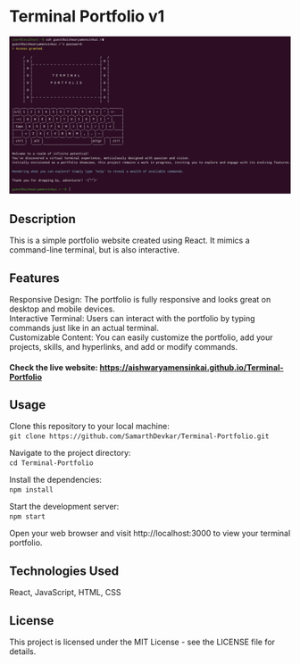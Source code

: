 # Terminal Portfolio v1

![image](Image.png)

## Description

This is a simple portfolio website created using React. It mimics a command-line terminal, but is also interactive.

## Features

Responsive Design: The portfolio is fully responsive and looks great on desktop and mobile devices.<br>
Interactive Terminal: Users can interact with the portfolio by typing commands just like in an actual terminal.<br>
Customizable Content: You can easily customize the portfolio, add your projects, skills, and hyperlinks, and add or modify commands.

#### Check the live website: https://aishwaryamensinkai.github.io/Terminal-Portfolio

## Usage

Clone this repository to your local machine:<br>
`git clone https://github.com/SamarthDevkar/Terminal-Portfolio.git`<br>

Navigate to the project directory:<br>
`cd Terminal-Portfolio`<br>

Install the dependencies:<br>
`npm install`<br>

Start the development server:<br>
`npm start`<br>

Open your web browser and visit http://localhost:3000 to view your terminal portfolio.

## Technologies Used

React, JavaScript, HTML, CSS

## License

This project is licensed under the MIT License - see the LICENSE file for details.
